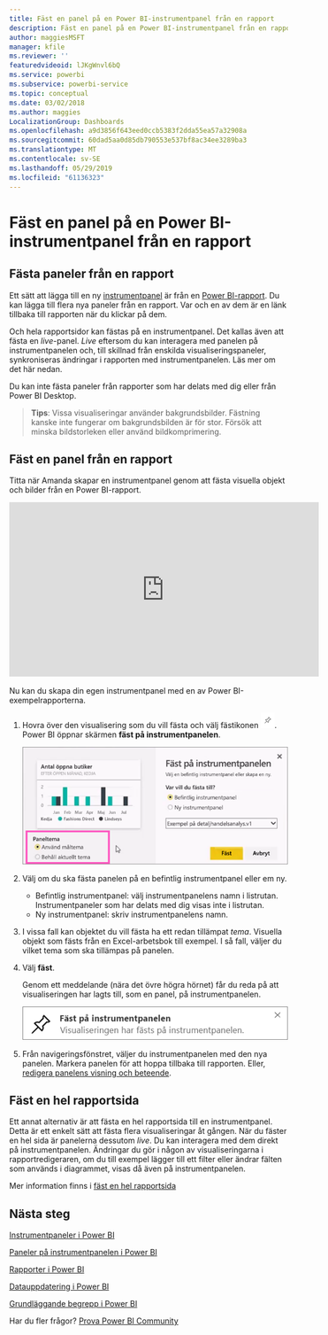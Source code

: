 ```yaml
---
title: Fäst en panel på en Power BI-instrumentpanel från en rapport
description: Fäst en panel på en Power BI-instrumentpanel från en rapport.
author: maggiesMSFT
manager: kfile
ms.reviewer: ''
featuredvideoid: lJKgWnvl6bQ
ms.service: powerbi
ms.subservice: powerbi-service
ms.topic: conceptual
ms.date: 03/02/2018
ms.author: maggies
LocalizationGroup: Dashboards
ms.openlocfilehash: a9d3856f643eed0ccb5383f2dda55ea57a32908a
ms.sourcegitcommit: 60dad5aa0d85db790553e537bf8ac34ee3289ba3
ms.translationtype: MT
ms.contentlocale: sv-SE
ms.lasthandoff: 05/29/2019
ms.locfileid: "61136323"
---
```

# <a name="pin-a-tile-to-a-power-bi-dashboard-from-a-report"></a>Fäst en panel på en Power BI-instrumentpanel från en rapport
## <a name="pinning-tiles-from-a-report"></a>Fästa paneler från en rapport
Ett sätt att lägga till en ny [instrumentpanel](consumer/end-user-tiles.md) är från en [Power BI-rapport](consumer/end-user-reports.md). Du kan lägga till flera nya paneler från en rapport.  Var och en av dem är en länk tillbaka till rapporten när du klickar på dem.

Och hela rapportsidor kan fästas på en instrumentpanel.  Det kallas även att fästa en *live*-panel.  *Live* eftersom du kan interagera med panelen på instrumentpanelen och, till skillnad från enskilda visualiseringspaneler, synkroniseras ändringar i rapporten med instrumentpanelen. Läs mer om det här nedan.

Du kan inte fästa paneler från rapporter som har delats med dig eller från Power BI Desktop. 

> **Tips**: Vissa visualiseringar använder bakgrundsbilder. Fästning kanske inte fungerar om bakgrundsbilden är för stor.  Försök att minska bildstorleken eller använd bildkomprimering.  
> 
> 

## <a name="pin-a-tile-from-a-report"></a>Fäst en panel från en rapport
Titta när Amanda skapar en instrumentpanel genom att fästa visuella objekt och bilder från en Power BI-rapport.

<iframe width="560" height="315" src="https://www.youtube.com/embed/lJKgWnvl6bQ" frameborder="0" allowfullscreen></iframe>

Nu kan du skapa din egen instrumentpanel med en av Power BI-exempelrapporterna.

1. Hovra över den visualisering som du vill fästa och välj fästikonen ![](media/service-dashboard-pin-tile-from-report/pbi_pintile_small.png). Power BI öppnar skärmen **fäst på instrumentpanelen**.
   
     ![Fönstret Fäst på instrumentpanelen](media/service-dashboard-pin-tile-from-report/pbi_themes2.png)
2. Välj om du ska fästa panelen på en befintlig instrumentpanel eller em ny.
   
   * Befintlig instrumentpanel: välj instrumentpanelens namn i listrutan. Instrumentpaneler som har delats med dig visas inte i listrutan.
   * Ny instrumentpanel: skriv instrumentpanelens namn.
3. I vissa fall kan objektet du vill fästa ha ett redan tillämpat *tema*.  Visuella objekt som fästs från en Excel-arbetsbok till exempel. I så fall, väljer du vilket tema som ska tillämpas på panelen.
4. Välj **fäst**.
   
   Genom ett meddelande (nära det övre högra hörnet) får du reda på att visualiseringen har lagts till, som en panel, på instrumentpanelen.
   
   ![meddelande om slutförande](media/service-dashboard-pin-tile-from-report/pinsuccess.png)
5. Från navigeringsfönstret, väljer du instrumentpanelen med den nya panelen. Markera panelen för att hoppa tillbaka till rapporten. Eller, [redigera panelens visning och beteende](service-dashboard-edit-tile.md).

## <a name="pin-an-entire-report-page"></a>Fäst en hel rapportsida
Ett annat alternativ är att fästa en hel rapportsida till en instrumentpanel. Detta är ett enkelt sätt att fästa flera visualiseringar åt gången.  När du fäster en hel sida är panelerna dessutom *live*. Du kan interagera med dem direkt på instrumentpanelen. Ändringar du gör i någon av visualiseringarna i rapportredigeraren, om du till exempel lägger till ett filter eller ändrar fälten som används i diagrammet, visas då även på instrumentpanelen.  

Mer information finns i [fäst en hel rapportsida](service-dashboard-pin-live-tile-from-report.md)

## <a name="next-steps"></a>Nästa steg
[Instrumentpaneler i Power BI](consumer/end-user-dashboards.md)

[Paneler på instrumentpanelen i Power BI](consumer/end-user-tiles.md)

[Rapporter i Power BI](consumer/end-user-reports.md)

[Datauppdatering i Power BI](refresh-data.md)

[Grundläggande begrepp i Power BI](consumer/end-user-basic-concepts.md)

Har du fler frågor? [Prova Power BI Community](http://community.powerbi.com/)


